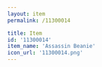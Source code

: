 ```yaml
---
layout: item
permalink: /11300014

title: Item
id: '11300014'
item_name: 'Assassin Beanie'
icon_url: '11300014.png'
---
```

